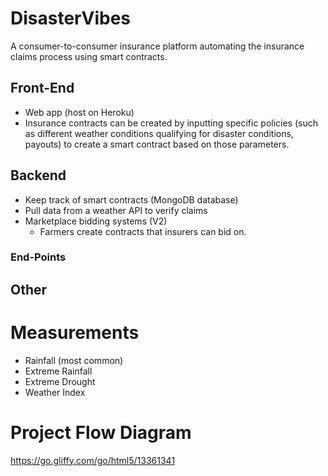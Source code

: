 # DisasterVibes
A consumer-to-consumer insurance platform automating the insurance claims process using smart contracts.

## Front-End
- Web app (host on Heroku)
- Insurance contracts can be created by inputting specific policies (such as different weather conditions qualifying for disaster conditions, payouts) to create a smart contract based on those parameters.

## Backend
- Keep track of smart contracts (MongoDB database)
- Pull data from a weather API to verify claims
- Marketplace bidding systems (V2)
    - Farmers create contracts that insurers can bid on.
### End-Points


## Other
# Measurements
- Rainfall (most common)
- Extreme Rainfall
- Extreme Drought
- Weather Index

# Project Flow Diagram
https://go.gliffy.com/go/html5/13361341


